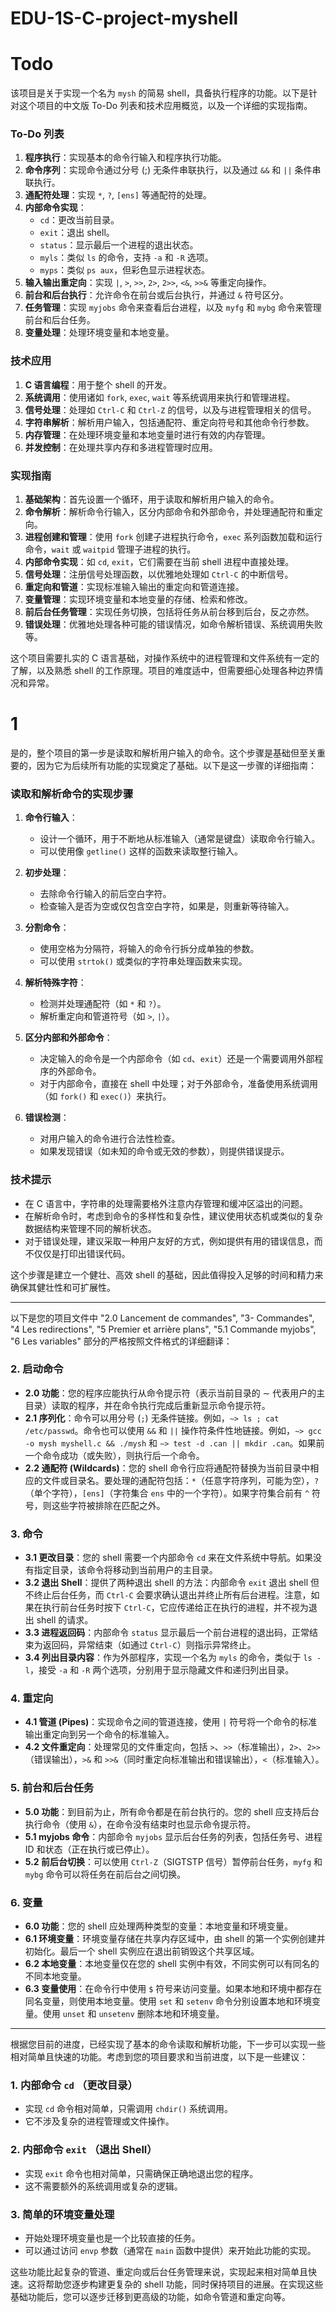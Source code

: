 # EDU-1S-C-project-myshell

# Todo 
该项目是关于实现一个名为 `mysh` 的简易 shell，具备执行程序的功能。以下是针对这个项目的中文版 To-Do 列表和技术应用概览，以及一个详细的实现指南。

### To-Do 列表

1. **程序执行**：实现基本的命令行输入和程序执行功能。
2. **命令序列**：实现命令通过分号 (;) 无条件串联执行，以及通过 `&&` 和 `||` 条件串联执行。
3. **通配符处理**：实现 `*`, `?`, `[ens]` 等通配符的处理。
4. **内部命令实现**：
    - `cd`：更改当前目录。
    - `exit`：退出 shell。
    - `status`：显示最后一个进程的退出状态。
    - `myls`：类似 `ls` 的命令，支持 `-a` 和 `-R` 选项。
    - `myps`：类似 `ps aux`，但彩色显示进程状态。
5. **输入输出重定向**：实现 `|`, `>`, `>>`, `2>`, `2>>`, `<&`, `>>&` 等重定向操作。
6. **前台和后台执行**：允许命令在前台或后台执行，并通过 `&` 符号区分。
7. **任务管理**：实现 `myjobs` 命令来查看后台进程，以及 `myfg` 和 `mybg` 命令来管理前台和后台任务。
8. **变量处理**：处理环境变量和本地变量。

### 技术应用

1. **C 语言编程**：用于整个 shell 的开发。
2. **系统调用**：使用诸如 `fork`, `exec`, `wait` 等系统调用来执行和管理进程。
3. **信号处理**：处理如 `Ctrl-C` 和 `Ctrl-Z` 的信号，以及与进程管理相关的信号。
4. **字符串解析**：解析用户输入，包括通配符、重定向符号和其他命令行参数。
5. **内存管理**：在处理环境变量和本地变量时进行有效的内存管理。
6. **并发控制**：在处理共享内存和多进程管理时应用。

### 实现指南

1. **基础架构**：首先设置一个循环，用于读取和解析用户输入的命令。
2. **命令解析**：解析命令行输入，区分内部命令和外部命令，并处理通配符和重定向。
3. **进程创建和管理**：使用 `fork` 创建子进程执行命令，`exec` 系列函数加载和运行命令，`wait` 或 `waitpid` 管理子进程的执行。
4. **内部命令实现**：如 `cd`, `exit`，它们需要在当前 shell 进程中直接处理。
5. **信号处理**：注册信号处理函数，以优雅地处理如 `Ctrl-C` 的中断信号。
6. **重定向和管道**：实现标准输入输出的重定向和管道连接。
7. **变量管理**：实现环境变量和本地变量的存储、检索和修改。
8. **前后台任务管理**：实现任务切换，包括将任务从前台移到后台，反之亦然。
9. **错误处理**：优雅地处理各种可能的错误情况，如命令解析错误、系统调用失败等。

这个项目需要扎实的 C 语言基础，对操作系统中的进程管理和文件系统有一定的了解，以及熟悉 shell 的工作原理。项目的难度适中，但需要细心处理各种边界情况和异常。

# 1 

是的，整个项目的第一步是读取和解析用户输入的命令。这个步骤是基础但至关重要的，因为它为后续所有功能的实现奠定了基础。以下是这一步骤的详细指南：

### 读取和解析命令的实现步骤

1. **命令行输入**：
    - 设计一个循环，用于不断地从标准输入（通常是键盘）读取命令行输入。
    - 可以使用像 `getline()` 这样的函数来读取整行输入。

2. **初步处理**：
    - 去除命令行输入的前后空白字符。
    - 检查输入是否为空或仅包含空白字符，如果是，则重新等待输入。

3. **分割命令**：
    - 使用空格为分隔符，将输入的命令行拆分成单独的参数。
    - 可以使用 `strtok()` 或类似的字符串处理函数来实现。

4. **解析特殊字符**：
    - 检测并处理通配符（如 `*` 和 `?`）。
    - 解析重定向和管道符号（如 `>`, `|`）。

5. **区分内部和外部命令**：
    - 决定输入的命令是一个内部命令（如 `cd`、`exit`）还是一个需要调用外部程序的外部命令。
    - 对于内部命令，直接在 shell 中处理；对于外部命令，准备使用系统调用（如 `fork()` 和 `exec()`）来执行。

6. **错误检测**：
    - 对用户输入的命令进行合法性检查。
    - 如果发现错误（如未知的命令或无效的参数），则提供错误提示。

### 技术提示

- 在 C 语言中，字符串的处理需要格外注意内存管理和缓冲区溢出的问题。
- 在解析命令时，考虑到命令的多样性和复杂性，建议使用状态机或类似的复杂数据结构来管理不同的解析状态。
- 对于错误处理，建议采取一种用户友好的方式，例如提供有用的错误信息，而不仅仅是打印出错误代码。

这个步骤是建立一个健壮、高效 shell 的基础，因此值得投入足够的时间和精力来确保其健壮性和可扩展性。

---

以下是您的项目文件中 "2.0 Lancement de commandes", "3- Commandes", "4 Les redirections", "5 Premier et arrière plans", "5.1 Commande myjobs", "6 Les variables" 部分的严格按照文件格式的详细翻译：

### 2. 启动命令

- **2.0 功能**：您的程序应能执行从命令提示符（表示当前目录的 ∼ 代表用户的主目录）读取的程序，并在命令执行完成后重新显示命令提示符。
- **2.1 序列化**：命令可以用分号 (`;`) 无条件链接。例如，`∼> ls ; cat /etc/passwd`。命令也可以使用 `&&` 和 `||` 操作符条件性地链接。例如，`∼> gcc -o mysh myshell.c && ./mysh` 和 `∼> test -d .can || mkdir .can`。如果前一个命令成功（或失败），则执行后一个命令。
- **2.2 通配符 (Wildcards)**：您的 shell 命令行应将通配符替换为当前目录中相应的文件或目录名。要处理的通配符包括：`*`（任意字符序列，可能为空），`?`（单个字符），`[ens]`（字符集合 `ens` 中的一个字符）。如果字符集合前有 `^` 符号，则这些字符被排除在匹配之外。

### 3. 命令

- **3.1 更改目录**：您的 shell 需要一个内部命令 `cd` 来在文件系统中导航。如果没有指定目录，该命令将移动到当前用户的主目录。
- **3.2 退出 Shell**：提供了两种退出 shell 的方法：内部命令 `exit` 退出 shell 但不终止后台任务，而 `Ctrl-C` 会要求确认退出并终止所有后台进程。注意，如果在执行前台任务时按下 `Ctrl-C`，它应传递给正在执行的进程，并不视为退出 shell 的请求。
- **3.3 进程返回码**：内部命令 `status` 显示最后一个前台进程的退出码，正常结束为返回码，异常结束（如通过 `Ctrl-C`）则指示异常终止。
- **3.4 列出目录内容**：作为外部程序，实现一个名为 `myls` 的命令，类似于 `ls -l`，接受 `-a` 和 `-R` 两个选项，分别用于显示隐藏文件和递归列出目录。

### 4. 重定向

- **4.1 管道 (Pipes)**：实现命令之间的管道连接，使用 `|` 符号将一个命令的标准输出重定向到另一个命令的标准输入。
- **4.2 文件重定向**：处理常见的文件重定向，包括 `>`、`>>`（标准输出），`2>`、`2>>`（错误输出），`>&` 和 `>>&`（同时重定向标准输出和错误输出），`<`（标准输入）。

### 5. 前台和后台任务

- **5.0 功能**：到目前为止，所有命令都是在前台执行的。您的 shell 应支持后台执行命令（使用 `&`），在命令没有结束时也显示命令提示符。
- **5.1 myjobs 命令**：内部命令 `myjobs` 显示后台任务的列表，包括任务号、进程 ID 和状态（正在执行或已停止）。
- **5.2 前后台切换**：可以使用 `Ctrl-Z`（SIGTSTP 信号）暂停前台任务，`myfg` 和 `mybg` 命令可以将任务在前后台之间切换。

### 6. 变量



- **6.0 功能**：您的 shell 应处理两种类型的变量：本地变量和环境变量。
- **6.1 环境变量**：环境变量存储在共享内存区域中，由 shell 的第一个实例创建并初始化。最后一个 shell 实例应在退出前销毁这个共享区域。
- **6.2 本地变量**：本地变量仅在您的 shell 实例中有效，不同实例可以有同名的不同本地变量。
- **6.3 变量使用**：在命令行中使用 `$` 符号来访问变量。如果本地和环境中都存在同名变量，则使用本地变量。使用 `set` 和 `setenv` 命令分别设置本地和环境变量。使用 `unset` 和 `unsetenv` 删除本地和环境变量。

---

根据您目前的进度，已经实现了基本的命令读取和解析功能，下一步可以实现一些相对简单且快速的功能。考虑到您的项目要求和当前进度，以下是一些建议：

### 1. 内部命令 `cd` （更改目录）

+ 实现 `cd` 命令相对简单，只需调用 `chdir()` 系统调用。
+ 它不涉及复杂的进程管理或文件操作。

### 2. 内部命令 `exit` （退出 Shell）

+ 实现 `exit` 命令也相对简单，只需确保正确地退出您的程序。
+ 这不需要额外的系统调用或复杂的逻辑。

### 3. 简单的环境变量处理

+ 开始处理环境变量也是一个比较直接的任务。
+ 可以通过访问 `envp` 参数（通常在 `main` 函数中提供）来开始此功能的实现。

这些功能比起复杂的管道、重定向或后台任务管理来说，实现起来相对简单且快速。这将帮助您逐步构建更复杂的 shell 功能，同时保持项目的进展。在实现这些基础功能后，您可以逐步迁移到更高级的功能，如命令管道和重定向等。




